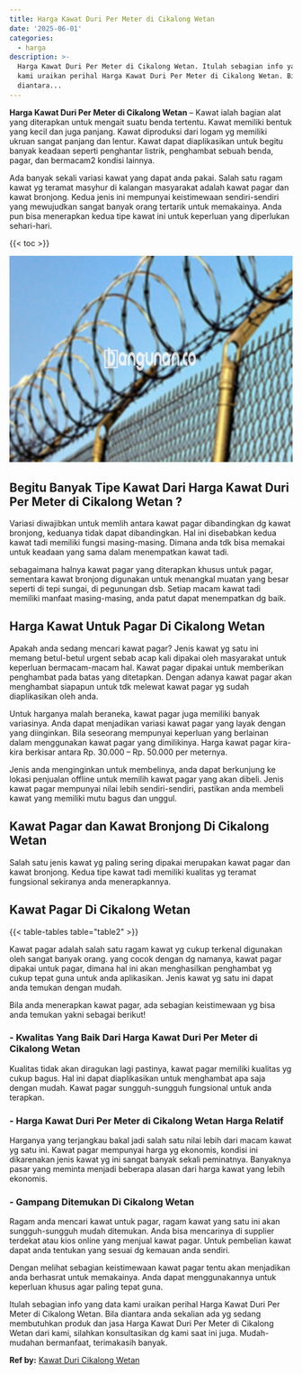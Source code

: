 ```yaml
---
title: Harga Kawat Duri Per Meter di Cikalong Wetan
date: '2025-06-01'
categories:
  - harga
description: >-
  Harga Kawat Duri Per Meter di Cikalong Wetan. Itulah sebagian info yang data
  kami uraikan perihal Harga Kawat Duri Per Meter di Cikalong Wetan. Bila
  diantara...
---
```


**Harga Kawat Duri Per Meter di Cikalong Wetan** – Kawat ialah bagian alat yang diterapkan untuk mengait suatu benda tertentu. Kawat memiliki bentuk yang kecil dan juga panjang. Kawat diproduksi dari logam yg memiliki ukruan sangat panjang dan lentur. Kawat dapat diaplikasikan untuk begitu banyak keadaan seperti penghantar listrik, penghambat sebuah benda, pagar, dan bermacam2 kondisi lainnya.

Ada banyak sekali variasi kawat yang dapat anda pakai. Salah satu ragam kawat yg teramat masyhur di kalangan masyarakat adalah kawat pagar dan kawat bronjong. Kedua jenis ini mempunyai keistimewaan sendiri-sendiri yang mewujudkan sangat banyak orang tertarik untuk memakainya. Anda pun bisa menerapkan kedua tipe kawat ini untuk keperluan yang diperlukan sehari-hari.

{{< toc >}}

![Harga Kawat Duri Per Meter di Cikalong Wetan](/images/jual-kawat-murah09.png)

## Begitu Banyak Tipe Kawat Dari Harga Kawat Duri Per Meter di Cikalong Wetan ?

Variasi diwajibkan untuk memlih antara kawat pagar dibandingkan dg kawat bronjong, keduanya tidak dapat dibandingkan. Hal ini disebabkan kedua kawat tadi memiliki fungsi masing-masing. Dimana anda tdk bisa memakai untuk keadaan yang sama dalam menempatkan kawat tadi.

sebagaimana halnya kawat pagar yang diterapkan khusus untuk pagar, sementara kawat bronjong digunakan untuk menangkal muatan yang besar seperti di tepi sungai, di pegunungan dsb. Setiap macam kawat tadi memiliki manfaat masing-masing, anda patut dapat menempatkan dg baik.

## Harga Kawat Untuk Pagar Di Cikalong Wetan

Apakah anda sedang mencari kawat pagar? Jenis kawat yg satu ini memang betul-betul urgent sebab acap kali dipakai oleh masyarakat untuk keperluan bermacam-macam hal. Kawat pagar dipakai untuk memberikan penghambat pada batas yang ditetapkan. Dengan adanya kawat pagar akan menghambat siapapun untuk tdk melewat kawat pagar yg sudah diaplikasikan oleh anda.

Untuk harganya malah beraneka, kawat pagar juga memiliki banyak variasinya. Anda dapat menjadikan variasi kawat pagar yang layak dengan yang diinginkan. Bila seseorang mempunyai keperluan yang berlainan dalam menggunakan kawat pagar yang dimilikinya. Harga kawat pagar kira-kira berkisar antara Rp. 30.000 – Rp. 50.000 per meternya.

Jenis anda menginginkan untuk membelinya, anda dapat berkunjung ke lokasi penjualan offline untuk memilih kawat pagar yang akan dibeli. Jenis kawat pagar mempunyai nilai lebih sendiri-sendiri, pastikan anda membeli kawat yang memiliki mutu bagus dan unggul.

## Kawat Pagar dan Kawat Bronjong Di Cikalong Wetan

Salah satu jenis kawat yg paling sering dipakai merupakan kawat pagar dan kawat bronjong. Kedua tipe kawat tadi memiliki kualitas yg teramat fungsional sekiranya anda menerapkannya.

## Kawat Pagar Di Cikalong Wetan

{{< table-tables table="table2" >}}

Kawat pagar adalah salah satu ragam kawat yg cukup terkenal digunakan oleh sangat banyak orang. yang cocok dengan dg namanya, kawat pagar dipakai untuk pagar, dimana hal ini akan menghasilkan penghambat yg cukup tepat guna untuk anda aplikasikan. Jenis kawat yg satu ini dapat anda temukan dengan mudah.

Bila anda menerapkan kawat pagar, ada sebagian keistimewaan yg bisa anda temukan yakni sebagai berikut!

### \- Kwalitas Yang Baik Dari Harga Kawat Duri Per Meter di Cikalong Wetan

Kualitas tidak akan diragukan lagi pastinya, kawat pagar memiliki kualitas yg cukup bagus. Hal ini dapat diaplikasikan untuk menghambat apa saja dengan mudah. Kawat pagar sungguh-sungguh fungsional untuk anda terapkan.

### \- Harga Kawat Duri Per Meter di Cikalong Wetan Harga Relatif

Harganya yang terjangkau bakal jadi salah satu nilai lebih dari macam kawat yg satu ini. Kawat pagar mempunyai harga yg ekonomis, kondisi ini dikarenakan jenis kawat yg ini sangat banyak sekali peminatnya. Banyaknya pasar yang meminta menjadi beberapa alasan dari harga kawat yang lebih ekonomis.

### \- Gampang Ditemukan Di Cikalong Wetan

Ragam anda mencari kawat untuk pagar, ragam kawat yang satu ini akan sungguh-sungguh mudah ditemukan. Anda bisa mencarinya di supplier terdekat atau kios online yang menjual kawat pagar. Untuk pembelian kawat dapat anda tentukan yang sesuai dg kemauan anda sendiri.

Dengan melihat sebagian keistimewaan kawat pagar tentu akan menjadikan anda berhasrat untuk memakainya. Anda dapat menggunakannya untuk keperluan khusus agar paling tepat guna.

Itulah sebagian info yang data kami uraikan perihal Harga Kawat Duri Per Meter di Cikalong Wetan. Bila diantara anda sekalian ada yg sedang membutuhkan produk dan jasa Harga Kawat Duri Per Meter di Cikalong Wetan dari kami, silahkan konsultasikan dg kami saat ini juga. Mudah-mudahan bermanfaat, terimakasih banyak.

**Ref by:** [Kawat Duri Cikalong Wetan](https://id.wikipedia.org/wiki/Kawat)
